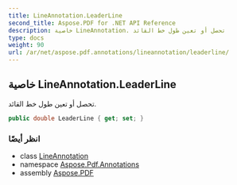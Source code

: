 ```yaml
---
title: LineAnnotation.LeaderLine
second_title: Aspose.PDF for .NET API Reference
description: خاصية LineAnnotation. تحصل أو تعين طول خط القائد
type: docs
weight: 90
url: /ar/net/aspose.pdf.annotations/lineannotation/leaderline/
---
```

## خاصية LineAnnotation.LeaderLine

تحصل أو تعين طول خط القائد.

```csharp
public double LeaderLine { get; set; }
```

### انظر أيضًا

* class [LineAnnotation](../)
* namespace [Aspose.Pdf.Annotations](../../../aspose.pdf.annotations/)
* assembly [Aspose.PDF](../../../)